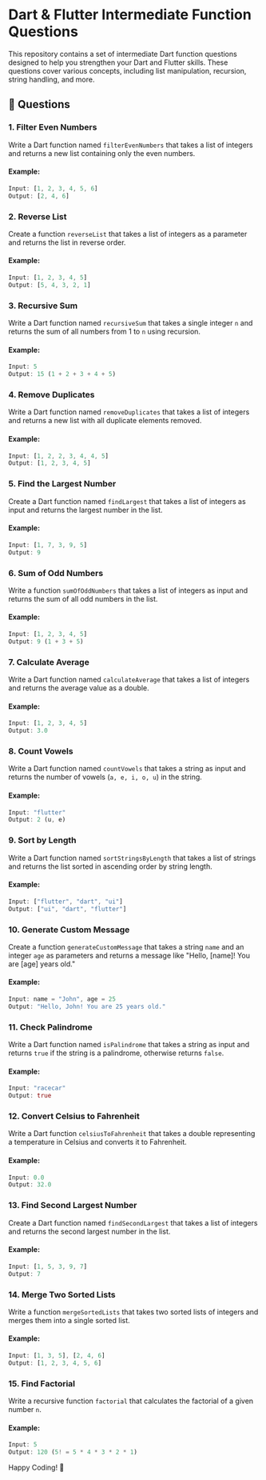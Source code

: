 # Dart & Flutter Intermediate Function Questions

This repository contains a set of intermediate Dart function questions designed to help you strengthen your Dart and Flutter skills. These questions cover various concepts, including list manipulation, recursion, string handling, and more.

## 📌 Questions

### 1. Filter Even Numbers
Write a Dart function named `filterEvenNumbers` that takes a list of integers and returns a new list containing only the even numbers.

#### Example:
```dart
Input: [1, 2, 3, 4, 5, 6]
Output: [2, 4, 6]
```

### 2. Reverse List
Create a function `reverseList` that takes a list of integers as a parameter and returns the list in reverse order.

#### Example:
```dart
Input: [1, 2, 3, 4, 5]
Output: [5, 4, 3, 2, 1]
```

### 3. Recursive Sum
Write a Dart function named `recursiveSum` that takes a single integer `n` and returns the sum of all numbers from 1 to `n` using recursion.

#### Example:
```dart
Input: 5
Output: 15 (1 + 2 + 3 + 4 + 5)
```

### 4. Remove Duplicates
Write a Dart function named `removeDuplicates` that takes a list of integers and returns a new list with all duplicate elements removed.

#### Example:
```dart
Input: [1, 2, 2, 3, 4, 4, 5]
Output: [1, 2, 3, 4, 5]
```

### 5. Find the Largest Number
Create a Dart function named `findLargest` that takes a list of integers as input and returns the largest number in the list.

#### Example:
```dart
Input: [1, 7, 3, 9, 5]
Output: 9
```

### 6. Sum of Odd Numbers
Write a function `sumOfOddNumbers` that takes a list of integers as input and returns the sum of all odd numbers in the list.

#### Example:
```dart
Input: [1, 2, 3, 4, 5]
Output: 9 (1 + 3 + 5)
```

### 7. Calculate Average
Write a Dart function named `calculateAverage` that takes a list of integers and returns the average value as a double.

#### Example:
```dart
Input: [1, 2, 3, 4, 5]
Output: 3.0
```

### 8. Count Vowels
Write a Dart function named `countVowels` that takes a string as input and returns the number of vowels (`a, e, i, o, u`) in the string.

#### Example:
```dart
Input: "flutter"
Output: 2 (u, e)
```

### 9. Sort by Length
Write a Dart function named `sortStringsByLength` that takes a list of strings and returns the list sorted in ascending order by string length.

#### Example:
```dart
Input: ["flutter", "dart", "ui"]
Output: ["ui", "dart", "flutter"]
```

### 10. Generate Custom Message
Create a function `generateCustomMessage` that takes a string `name` and an integer `age` as parameters and returns a message like "Hello, [name]! You are [age] years old."

#### Example:
```dart
Input: name = "John", age = 25
Output: "Hello, John! You are 25 years old."
```

### 11. Check Palindrome
Write a Dart function named `isPalindrome` that takes a string as input and returns `true` if the string is a palindrome, otherwise returns `false`.

#### Example:
```dart
Input: "racecar"
Output: true
```

### 12. Convert Celsius to Fahrenheit
Write a Dart function `celsiusToFahrenheit` that takes a double representing a temperature in Celsius and converts it to Fahrenheit.

#### Example:
```dart
Input: 0.0
Output: 32.0
```

### 13. Find Second Largest Number
Create a Dart function named `findSecondLargest` that takes a list of integers and returns the second largest number in the list.

#### Example:
```dart
Input: [1, 5, 3, 9, 7]
Output: 7
```

### 14. Merge Two Sorted Lists
Write a function `mergeSortedLists` that takes two sorted lists of integers and merges them into a single sorted list.

#### Example:
```dart
Input: [1, 3, 5], [2, 4, 6]
Output: [1, 2, 3, 4, 5, 6]
```

### 15. Find Factorial
Write a recursive function `factorial` that calculates the factorial of a given number `n`.

#### Example:
```dart
Input: 5
Output: 120 (5! = 5 * 4 * 3 * 2 * 1)
```

Happy Coding! 🎯

